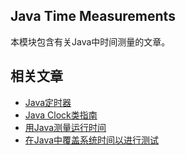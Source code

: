 ## Java Time Measurements

本模块包含有关Java中时间测量的文章。

## 相关文章

+ [Java定时器](../../cs/docs/java-time-measurements/Java定时器.md)
+ [Java Clock类指南](../../cs/docs/java-time-measurements/Java-Clock类指南.md)
+ [用Java测量运行时间](../../cs/docs/java-time-measurements/用Java测量运行时间.md)
+ [在Java中覆盖系统时间以进行测试](../../cs/docs/java-time-measurements/在Java中覆盖系统时间以进行测试.md)